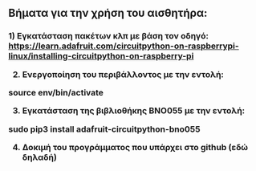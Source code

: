 <H2>Βήματα για την χρήση του αισθητήρα:</H2>

<H3>
1) Εγκατάσταση πακέτων κλπ με βάση τον οδηγό:
<a href="https://learn.adafruit.com/circuitpython-on-raspberrypi-linux/installing-circuitpython-on-raspberry-pi">
https://learn.adafruit.com/circuitpython-on-raspberrypi-linux/installing-circuitpython-on-raspberry-pi</a>

2) Ενεργοποίηση του περιβάλλοντος με την εντολή:
<b>
source env/bin/activate
</b>

3) Εγκατάσταση της βιβλιοθήκης BNO055 με την εντολή:
<b>
sudo pip3 install adafruit-circuitpython-bno055
</b>

4) Δοκιμή του προγράμματος που υπάρχει στο github (εδώ δηλαδή)
</H3>
